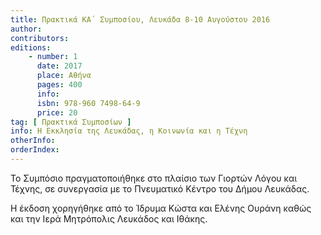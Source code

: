 ```yaml
---
title: Πρακτικά ΚA΄ Συμποσίου, Λευκάδα 8-10 Αυγούστου 2016
author:
contributors:
editions:
    - number: 1
      date: 2017
      place: Αθήνα
      pages: 400
      info:
      isbn: 978-960 7498-64-9
      price: 20
tag: [ Πρακτικά Συμποσίων ]
info: Η Εκκλησία της Λευκάδας, η Κοινωνία και η Τέχνη
otherInfo:
orderIndex:
---
```


Το Συμπόσιο πραγματοποιήθηκε στο πλαίσιο των Γιορτών Λόγου και Τέχνης, σε συνεργασία με το Πνευματικό Κέντρο του Δήμου Λευκάδας.

Η έκδοση χορηγήθηκε από το Ίδρυμα Κώστα και Ελένης Ουράνη καθώς και την Ιερά Μητρόπολις Λευκάδος και Ιθάκης.
